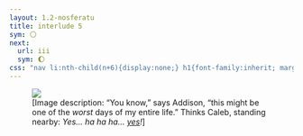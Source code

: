 ```yaml
---
layout: 1.2-nosferatu
title: interlude 5
sym: 🌕︎
next:
  url: iii
  sym: 🌔︎
css: "nav li:nth-child(n+6){display:none;} h1{font-family:inherit; margin:2.5em auto 3em;} main,figcaption{text-align:center;} p,figcaption{max-width:425px;} i em{font-style:normal;} figcaption a{text-underline-offset:.15em; text-decoration-color:#606060;} figcaption{font-size:.65em;} figure{margin-bottom:3em;} #an{text-align:left; color:#bfbfbf; max-width:400px; margin:0 auto 3em; background:#202020; padding:.5em} #an h2{border-bottom:1px solid; color:#808080; font-weight:normal; margin:0;} #an p{margin:.75em .5em .5em 1em /*normally 1em on both sides but i Had to do a typography*/; font-size:.85em;} #an a{font-weight:normal; transition:none;} "
---
```

<figure><img src="{%include url.html%}/assets/img/au/yes.jpg"/>
<figcaption>[Image description: “You know,” says Addison, “this might be one of the <i>worst</i> days of my entire life.” Thinks Caleb, standing nearby: <i>Yes… ha ha ha… <a href="https://knowyourmeme.com/memes/sickos-haha-yes">yes</a>!</i>]</figcaption></figure>